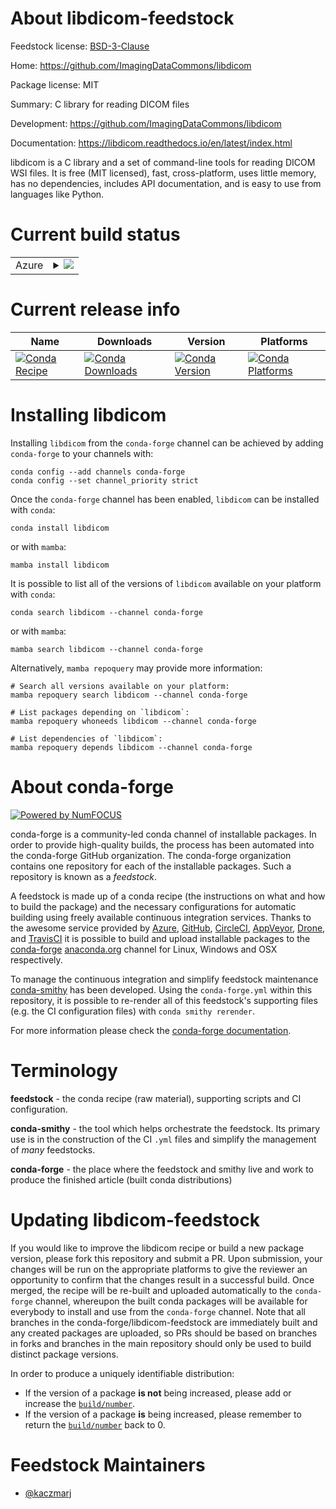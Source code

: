 About libdicom-feedstock
========================

Feedstock license: [BSD-3-Clause](https://github.com/conda-forge/libdicom-feedstock/blob/main/LICENSE.txt)

Home: https://github.com/ImagingDataCommons/libdicom

Package license: MIT

Summary: C library for reading DICOM files

Development: https://github.com/ImagingDataCommons/libdicom

Documentation: https://libdicom.readthedocs.io/en/latest/index.html

libdicom is a C library and a set of command-line tools for reading DICOM WSI files.
It is free (MIT licensed), fast, cross-platform, uses little memory, has no
dependencies, includes API documentation, and is easy to use from languages like Python.


Current build status
====================


<table>
    
  <tr>
    <td>Azure</td>
    <td>
      <details>
        <summary>
          <a href="https://dev.azure.com/conda-forge/feedstock-builds/_build/latest?definitionId=20926&branchName=main">
            <img src="https://dev.azure.com/conda-forge/feedstock-builds/_apis/build/status/libdicom-feedstock?branchName=main">
          </a>
        </summary>
        <table>
          <thead><tr><th>Variant</th><th>Status</th></tr></thead>
          <tbody><tr>
              <td>linux_64</td>
              <td>
                <a href="https://dev.azure.com/conda-forge/feedstock-builds/_build/latest?definitionId=20926&branchName=main">
                  <img src="https://dev.azure.com/conda-forge/feedstock-builds/_apis/build/status/libdicom-feedstock?branchName=main&jobName=linux&configuration=linux%20linux_64_" alt="variant">
                </a>
              </td>
            </tr><tr>
              <td>osx_64</td>
              <td>
                <a href="https://dev.azure.com/conda-forge/feedstock-builds/_build/latest?definitionId=20926&branchName=main">
                  <img src="https://dev.azure.com/conda-forge/feedstock-builds/_apis/build/status/libdicom-feedstock?branchName=main&jobName=osx&configuration=osx%20osx_64_" alt="variant">
                </a>
              </td>
            </tr>
          </tbody>
        </table>
      </details>
    </td>
  </tr>
</table>

Current release info
====================

| Name | Downloads | Version | Platforms |
| --- | --- | --- | --- |
| [![Conda Recipe](https://img.shields.io/badge/recipe-libdicom-green.svg)](https://anaconda.org/conda-forge/libdicom) | [![Conda Downloads](https://img.shields.io/conda/dn/conda-forge/libdicom.svg)](https://anaconda.org/conda-forge/libdicom) | [![Conda Version](https://img.shields.io/conda/vn/conda-forge/libdicom.svg)](https://anaconda.org/conda-forge/libdicom) | [![Conda Platforms](https://img.shields.io/conda/pn/conda-forge/libdicom.svg)](https://anaconda.org/conda-forge/libdicom) |

Installing libdicom
===================

Installing `libdicom` from the `conda-forge` channel can be achieved by adding `conda-forge` to your channels with:

```
conda config --add channels conda-forge
conda config --set channel_priority strict
```

Once the `conda-forge` channel has been enabled, `libdicom` can be installed with `conda`:

```
conda install libdicom
```

or with `mamba`:

```
mamba install libdicom
```

It is possible to list all of the versions of `libdicom` available on your platform with `conda`:

```
conda search libdicom --channel conda-forge
```

or with `mamba`:

```
mamba search libdicom --channel conda-forge
```

Alternatively, `mamba repoquery` may provide more information:

```
# Search all versions available on your platform:
mamba repoquery search libdicom --channel conda-forge

# List packages depending on `libdicom`:
mamba repoquery whoneeds libdicom --channel conda-forge

# List dependencies of `libdicom`:
mamba repoquery depends libdicom --channel conda-forge
```


About conda-forge
=================

[![Powered by
NumFOCUS](https://img.shields.io/badge/powered%20by-NumFOCUS-orange.svg?style=flat&colorA=E1523D&colorB=007D8A)](https://numfocus.org)

conda-forge is a community-led conda channel of installable packages.
In order to provide high-quality builds, the process has been automated into the
conda-forge GitHub organization. The conda-forge organization contains one repository
for each of the installable packages. Such a repository is known as a *feedstock*.

A feedstock is made up of a conda recipe (the instructions on what and how to build
the package) and the necessary configurations for automatic building using freely
available continuous integration services. Thanks to the awesome service provided by
[Azure](https://azure.microsoft.com/en-us/services/devops/), [GitHub](https://github.com/),
[CircleCI](https://circleci.com/), [AppVeyor](https://www.appveyor.com/),
[Drone](https://cloud.drone.io/welcome), and [TravisCI](https://travis-ci.com/)
it is possible to build and upload installable packages to the
[conda-forge](https://anaconda.org/conda-forge) [anaconda.org](https://anaconda.org/)
channel for Linux, Windows and OSX respectively.

To manage the continuous integration and simplify feedstock maintenance
[conda-smithy](https://github.com/conda-forge/conda-smithy) has been developed.
Using the ``conda-forge.yml`` within this repository, it is possible to re-render all of
this feedstock's supporting files (e.g. the CI configuration files) with ``conda smithy rerender``.

For more information please check the [conda-forge documentation](https://conda-forge.org/docs/).

Terminology
===========

**feedstock** - the conda recipe (raw material), supporting scripts and CI configuration.

**conda-smithy** - the tool which helps orchestrate the feedstock.
                   Its primary use is in the construction of the CI ``.yml`` files
                   and simplify the management of *many* feedstocks.

**conda-forge** - the place where the feedstock and smithy live and work to
                  produce the finished article (built conda distributions)


Updating libdicom-feedstock
===========================

If you would like to improve the libdicom recipe or build a new
package version, please fork this repository and submit a PR. Upon submission,
your changes will be run on the appropriate platforms to give the reviewer an
opportunity to confirm that the changes result in a successful build. Once
merged, the recipe will be re-built and uploaded automatically to the
`conda-forge` channel, whereupon the built conda packages will be available for
everybody to install and use from the `conda-forge` channel.
Note that all branches in the conda-forge/libdicom-feedstock are
immediately built and any created packages are uploaded, so PRs should be based
on branches in forks and branches in the main repository should only be used to
build distinct package versions.

In order to produce a uniquely identifiable distribution:
 * If the version of a package **is not** being increased, please add or increase
   the [``build/number``](https://docs.conda.io/projects/conda-build/en/latest/resources/define-metadata.html#build-number-and-string).
 * If the version of a package **is** being increased, please remember to return
   the [``build/number``](https://docs.conda.io/projects/conda-build/en/latest/resources/define-metadata.html#build-number-and-string)
   back to 0.

Feedstock Maintainers
=====================

* [@kaczmarj](https://github.com/kaczmarj/)

